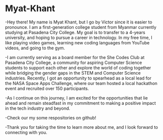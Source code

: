 # Myat-Khant
-Hey there! My name is Myat Khant, but I go by Victor since it is easier to pronounce. I am a first-generation college student from Myanmar currently studying at Pasadena City College. My goal is to transfer to a 4-years university, and hoping to pursue a career in technology. In my free time, I like playing video games, learning new coding languages from YouTube videos, and going to the gym.

-I am currently serving as a board member for the She Codes Club at Pasadena City College, a community for aspiring Computer Science students to support each other and explore the world of coding together while bridging the gender gaps in the STEM and Computer Science industries. Recently, I got an opportunity to spearhead as a local lead for the NASA Space Apps Challenge, where our team hosted a local hackathon event and recruited over 150 participants.

-As I continue on this journey, I am excited for the opportunities that lie ahead and remain steadfast in my commitment to making a positive impact in the tech industry and beyond. 

-Check our my some respositories on github!

-Thank you for taking the time to learn more about me, and I look forward to connecting with you.

